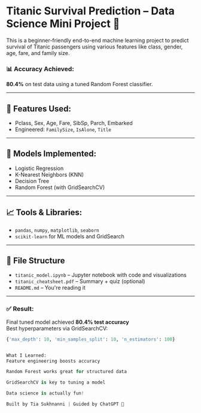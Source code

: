 # Titanic Survival Prediction – Data Science Mini Project 🚢

This is a beginner-friendly end-to-end machine learning project to predict survival of Titanic passengers using various features like class, gender, age, fare, and family size.

### 📊 Accuracy Achieved:
**80.4%** on test data using a tuned Random Forest classifier.

---

## 🧠 Features Used:
- Pclass, Sex, Age, Fare, SibSp, Parch, Embarked
- Engineered: `FamilySize`, `IsAlone`, `Title`

---

## 🤖 Models Implemented:
- Logistic Regression
- K-Nearest Neighbors (KNN)
- Decision Tree
- Random Forest (with GridSearchCV)

---

## 📈 Tools & Libraries:
- `pandas`, `numpy`, `matplotlib`, `seaborn`
- `scikit-learn` for ML models and GridSearch

---

## 📂 File Structure
- `titanic_model.ipynb` – Jupyter notebook with code and visualizations
- `titanic_cheatsheet.pdf` – Summary + quiz (optional)
- `README.md` – You're reading it

---

### ✅ Result:
Final tuned model achieved **80.4% test accuracy**  
Best hyperparameters via GridSearchCV:
```python
{'max_depth': 10, 'min_samples_split': 10, 'n_estimators': 100}


What I Learned:
Feature engineering boosts accuracy

Random Forest works great for structured data

GridSearchCV is key to tuning a model

Data science is actually fun!

Built by Tia Sukhnanni | Guided by ChatGPT 🤖
